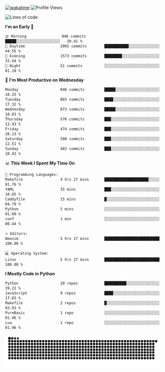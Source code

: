 [![wakatime](https://wakatime.com/badge/user/b920b284-3cde-4cd4-b72e-f7f22d050b16.svg)](https://wakatime.com/@b920b284-3cde-4cd4-b72e-f7f22d050b16)
![Profile Views](http://img.shields.io/badge/Profile%20Views-4586-blue)
<!--START_SECTION:waka-->
![Lines of code](https://img.shields.io/badge/From%20Hello%20World%20I%27ve%20Written-6.4%20million%20lines%20of%20code-blue)

**I'm an Early 🐤** 

```text
🌞 Morning                946 commits         █████░░░░░░░░░░░░░░░░░░░░   20.41 % 
🌆 Daytime                2065 commits        ███████████░░░░░░░░░░░░░░   44.55 % 
🌃 Evening                1573 commits        ████████░░░░░░░░░░░░░░░░░   33.94 % 
🌙 Night                  51 commits          ░░░░░░░░░░░░░░░░░░░░░░░░░   01.10 % 
```
📅 **I'm Most Productive on Wednesday** 

```text
Monday                   846 commits         █████░░░░░░░░░░░░░░░░░░░░   18.25 % 
Tuesday                  803 commits         ████░░░░░░░░░░░░░░░░░░░░░   17.32 % 
Wednesday                873 commits         █████░░░░░░░░░░░░░░░░░░░░   18.83 % 
Thursday                 576 commits         ███░░░░░░░░░░░░░░░░░░░░░░   12.43 % 
Friday                   474 commits         ███░░░░░░░░░░░░░░░░░░░░░░   10.23 % 
Saturday                 580 commits         ███░░░░░░░░░░░░░░░░░░░░░░   12.51 % 
Sunday                   483 commits         ███░░░░░░░░░░░░░░░░░░░░░░   10.42 % 
```


📊 **This Week I Spent My Time On** 

```text
💬 Programming Languages: 
Makefile                 4 hrs 27 mins       ████████████████████░░░░░   81.76 % 
YAML                     35 mins             ███░░░░░░░░░░░░░░░░░░░░░░   10.85 % 
Caddyfile                15 mins             █░░░░░░░░░░░░░░░░░░░░░░░░   04.79 % 
Python                   5 mins              ░░░░░░░░░░░░░░░░░░░░░░░░░   01.60 % 
conf                     1 min               ░░░░░░░░░░░░░░░░░░░░░░░░░   00.44 % 

🔥 Editors: 
Neovim                   5 hrs 27 mins       █████████████████████████   100.00 % 

💻 Operating System: 
Linux                    5 hrs 27 mins       █████████████████████████   100.00 % 
```

**I Mostly Code in Python** 

```text
Python                   20 repos            ██████████░░░░░░░░░░░░░░░   39.22 % 
JavaScript               9 repos             ████░░░░░░░░░░░░░░░░░░░░░   17.65 % 
Makefile                 2 repos             █░░░░░░░░░░░░░░░░░░░░░░░░   03.92 % 
PureBasic                1 repo              ░░░░░░░░░░░░░░░░░░░░░░░░░   01.96 % 
Lua                      1 repo              ░░░░░░░░░░░░░░░░░░░░░░░░░   01.96 % 
```




<!--END_SECTION:waka-->
![Snake animation](https://raw.githubusercontent.com/timmypidashev/timmypidashev/main/commits.svg)
